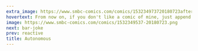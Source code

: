 ```yaml
---
extra_image: https://www.smbc-comics.com/comics/153234973720180723after.png
hovertext: From now on, if you don't like a comic of mine, just append the last panel of today's strip to it.
image: https://www.smbc-comics.com/comics/1532349537-20180723.png
next: bar-joke
prev: reactive
title: Autonomous
---
```

